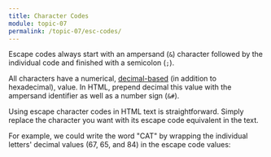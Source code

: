 ```yaml
---
title: Character Codes
module: topic-07
permalink: /topic-07/esc-codes/
---
```


<div class="divider-heading"></div>

Escape codes always start with an ampersand (`&`) character followed by the individual code and finished with a semicolon (`;`).

All characters have a numerical, [decimal-based](https://www.w3schools.com/charsets/ref_utf_basic_latin.asp) (in addition to hexadecimal), value. In HTML, prepend decimal this value with the ampersand identifier as well as a number sign (`&#`).

Using escape character codes in HTML text is straightforward. Simply replace the character you want with its escape code equivalent in the text.

For example, we could write the word "CAT" by wrapping the individual letters' decimal values (67, 65, and 84) in the escape code values:


<div class="codepen-embed">
  <p data-height="200" data-theme-id="30567" data-slug-hash="aYbLZd" data-default-tab="html,result" data-user="Media-Ed-Online" data-embed-version="2" data-pen-title="Topic-06: Escape Characters (Codes)" class="codepen"></p>
</div>
